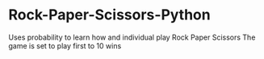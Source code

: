 # Rock-Paper-Scissors-Python
Uses probability to learn how and individual play Rock Paper Scissors 
The game is set to play first to 10 wins
